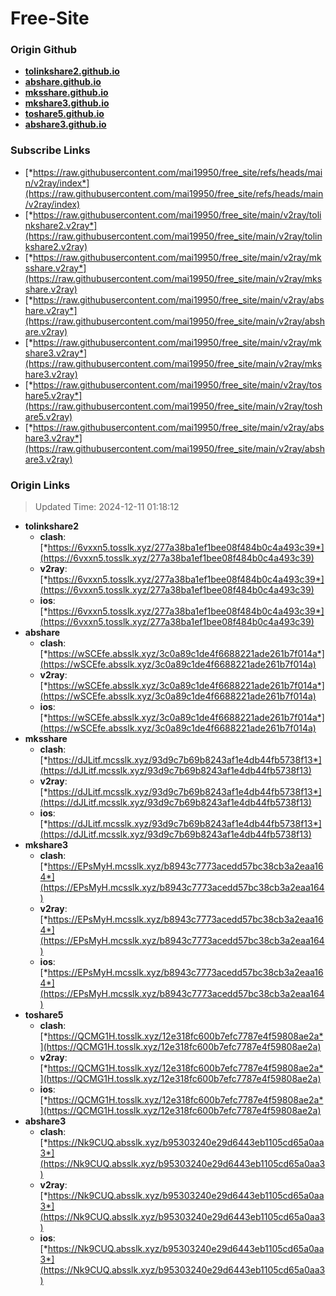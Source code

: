 # Free-Site

### Origin Github

- [**tolinkshare2.github.io**](https://github.com/tolinkshare2/tolinkshare2.github.io)
- [**abshare.github.io**](https://github.com/abshare/abshare.github.io)
- [**mksshare.github.io**](https://github.com/mksshare/mksshare.github.io)
- [**mkshare3.github.io**](https://github.com/mkshare3/mkshare3.github.io)
- [**toshare5.github.io**](https://github.com/toshare5/toshare5.github.io)
- [**abshare3.github.io**](https://github.com/abshare3/abshare3.github.io)

### Subscribe Links

- [*https://raw.githubusercontent.com/mai19950/free_site/refs/heads/main/v2ray/index*](https://raw.githubusercontent.com/mai19950/free_site/refs/heads/main/v2ray/index)
- [*https://raw.githubusercontent.com/mai19950/free_site/main/v2ray/tolinkshare2.v2ray*](https://raw.githubusercontent.com/mai19950/free_site/main/v2ray/tolinkshare2.v2ray)
- [*https://raw.githubusercontent.com/mai19950/free_site/main/v2ray/mksshare.v2ray*](https://raw.githubusercontent.com/mai19950/free_site/main/v2ray/mksshare.v2ray)
- [*https://raw.githubusercontent.com/mai19950/free_site/main/v2ray/abshare.v2ray*](https://raw.githubusercontent.com/mai19950/free_site/main/v2ray/abshare.v2ray)
- [*https://raw.githubusercontent.com/mai19950/free_site/main/v2ray/mkshare3.v2ray*](https://raw.githubusercontent.com/mai19950/free_site/main/v2ray/mkshare3.v2ray)
- [*https://raw.githubusercontent.com/mai19950/free_site/main/v2ray/toshare5.v2ray*](https://raw.githubusercontent.com/mai19950/free_site/main/v2ray/toshare5.v2ray)
- [*https://raw.githubusercontent.com/mai19950/free_site/main/v2ray/abshare3.v2ray*](https://raw.githubusercontent.com/mai19950/free_site/main/v2ray/abshare3.v2ray)

### Origin Links

> Updated Time: 2024-12-11 01:18:12

- **tolinkshare2**
  - **clash**: [*https://6vxxn5.tosslk.xyz/277a38ba1ef1bee08f484b0c4a493c39*](https://6vxxn5.tosslk.xyz/277a38ba1ef1bee08f484b0c4a493c39)
  - **v2ray**: [*https://6vxxn5.tosslk.xyz/277a38ba1ef1bee08f484b0c4a493c39*](https://6vxxn5.tosslk.xyz/277a38ba1ef1bee08f484b0c4a493c39)
  - **ios**: [*https://6vxxn5.tosslk.xyz/277a38ba1ef1bee08f484b0c4a493c39*](https://6vxxn5.tosslk.xyz/277a38ba1ef1bee08f484b0c4a493c39)
- **abshare**
  - **clash**: [*https://wSCEfe.absslk.xyz/3c0a89c1de4f6688221ade261b7f014a*](https://wSCEfe.absslk.xyz/3c0a89c1de4f6688221ade261b7f014a)
  - **v2ray**: [*https://wSCEfe.absslk.xyz/3c0a89c1de4f6688221ade261b7f014a*](https://wSCEfe.absslk.xyz/3c0a89c1de4f6688221ade261b7f014a)
  - **ios**: [*https://wSCEfe.absslk.xyz/3c0a89c1de4f6688221ade261b7f014a*](https://wSCEfe.absslk.xyz/3c0a89c1de4f6688221ade261b7f014a)
- **mksshare**
  - **clash**: [*https://dJLitf.mcsslk.xyz/93d9c7b69b8243af1e4db44fb5738f13*](https://dJLitf.mcsslk.xyz/93d9c7b69b8243af1e4db44fb5738f13)
  - **v2ray**: [*https://dJLitf.mcsslk.xyz/93d9c7b69b8243af1e4db44fb5738f13*](https://dJLitf.mcsslk.xyz/93d9c7b69b8243af1e4db44fb5738f13)
  - **ios**: [*https://dJLitf.mcsslk.xyz/93d9c7b69b8243af1e4db44fb5738f13*](https://dJLitf.mcsslk.xyz/93d9c7b69b8243af1e4db44fb5738f13)
- **mkshare3**
  - **clash**: [*https://EPsMyH.mcsslk.xyz/b8943c7773acedd57bc38cb3a2eaa164*](https://EPsMyH.mcsslk.xyz/b8943c7773acedd57bc38cb3a2eaa164)
  - **v2ray**: [*https://EPsMyH.mcsslk.xyz/b8943c7773acedd57bc38cb3a2eaa164*](https://EPsMyH.mcsslk.xyz/b8943c7773acedd57bc38cb3a2eaa164)
  - **ios**: [*https://EPsMyH.mcsslk.xyz/b8943c7773acedd57bc38cb3a2eaa164*](https://EPsMyH.mcsslk.xyz/b8943c7773acedd57bc38cb3a2eaa164)
- **toshare5**
  - **clash**: [*https://QCMG1H.tosslk.xyz/12e318fc600b7efc7787e4f59808ae2a*](https://QCMG1H.tosslk.xyz/12e318fc600b7efc7787e4f59808ae2a)
  - **v2ray**: [*https://QCMG1H.tosslk.xyz/12e318fc600b7efc7787e4f59808ae2a*](https://QCMG1H.tosslk.xyz/12e318fc600b7efc7787e4f59808ae2a)
  - **ios**: [*https://QCMG1H.tosslk.xyz/12e318fc600b7efc7787e4f59808ae2a*](https://QCMG1H.tosslk.xyz/12e318fc600b7efc7787e4f59808ae2a)
- **abshare3**
  - **clash**: [*https://Nk9CUQ.absslk.xyz/b95303240e29d6443eb1105cd65a0aa3*](https://Nk9CUQ.absslk.xyz/b95303240e29d6443eb1105cd65a0aa3)
  - **v2ray**: [*https://Nk9CUQ.absslk.xyz/b95303240e29d6443eb1105cd65a0aa3*](https://Nk9CUQ.absslk.xyz/b95303240e29d6443eb1105cd65a0aa3)
  - **ios**: [*https://Nk9CUQ.absslk.xyz/b95303240e29d6443eb1105cd65a0aa3*](https://Nk9CUQ.absslk.xyz/b95303240e29d6443eb1105cd65a0aa3)

